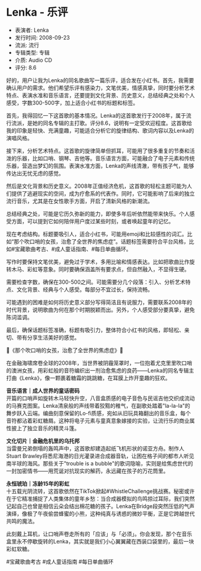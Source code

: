 # Lenka - 乐评

- 表演者: Lenka
- 发行时间: 2008-09-23
- 流派: 流行
- 专辑类型: 专辑
- 介质: Audio CD
- 评分: 8.6

<think>
好的，用户让我为Lenka的同名歌曲写一篇乐评，适合发在小红书。首先，我需要确认用户的需求。他们希望乐评有感染力，文笔优美，情感真挚，同时要分析艺术特点、表演水准和音乐语言，还要提到文化背景、历史意义，总结经典之处和个人感受，字数300-500字，加上适合小红书的标题和标签。

首先，我得回忆一下这首歌的基本情况。Lenka的这首歌发行于2008年，属于流行流派，是她的同名专辑的主打歌。评分8.6，说明有一定受欢迎程度。这首歌给我的印象是轻快、充满童趣，可能适合分析它的旋律结构、歌词内容以及Lenka的演唱风格。

接下来，分析艺术特点。这首歌的旋律简单但抓耳，可能用了很多重复的节奏和活泼的乐器，比如口哨、钢琴、吉他等。音乐语言方面，可能融合了电子元素和传统乐器，营造出梦幻的氛围。表演水准方面，Lenka的声线清澈，带有孩子气，能够传达出无忧无虑的感觉。

然后是文化背景和历史意义。2008年正值经济危机，这首歌的轻松主题可能为人们提供了逃避现实的空间，成为疗愈系的代表作。同时，它可能影响了后来的独立流行音乐，尤其是在女性歌手方面，开启了清新风格的新潮流。

总结经典之处，可能是它历久弥新的能力，即使多年后听依然能带来快乐。个人感受方面，可以提到它如何陪伴用户度过某些时刻，或者唤起童年的记忆。

现在考虑结构。标题要吸引人，适合小红书，可能用emoji和比较感性的词汇。比如“那个吹口哨的女孩，治愈了全世界的焦虑症”。话题标签需要符合平台风格，比如#宝藏歌曲考古、#成人童话指南、#每日单曲循环。

写作时要保持文笔优美，避免过于学术，多用比喻和情感表达。比如把歌曲比作旋转木马、彩虹等意象。同时要确保涵盖所有要求点，但自然融入，不显得生硬。

需要检查字数，确保在300-500之间。可能需要分几个段落：引入、分析艺术特点、文化背景、经典与个人感受。每部分不宜过长，保持流畅。

可能遇到的困难是如何将历史意义部分写得简洁且有说服力，需要联系2008年的时代背景，说明歌曲为何在那个时期脱颖而出。另外，个人感受部分要真挚，避免陈词滥调。

最后，确保话题标签准确，标题有吸引力，整体符合小红书的风格，即轻松、亲切、带有分享生活美好的感觉。
</think>

🎵《那个吹口哨的女孩，治愈了全世界的焦虑症》🎵

在金融海啸席卷全球的2008年，当世界被阴霾笼罩时，一位抱着尤克里里吹口哨的澳洲女孩，用彩虹般的音符编织出一剂治愈焦虑的良药——Lenka的同名专辑主打曲《Lenka》，像一颗裹着糖霜的跳跳糖，在耳膜上炸开童趣的狂欢。

**音乐语言｜成人世界的童话密码**  
开篇的口哨声如旋转木马轻快升空，八音盒质感的电子音色与民谣吉他交织成流动的马赛克图案。Lenka清泉般的声线带着狡黠的稚气，在副歌处踏着"la-la-la"的舞步跃入云端。编曲刻意保留的Lo-fi质感，宛如从旧玩具箱翻出的音乐盒，每个音符都沾着彩虹糖屑。这种将电子元素与童真意象嫁接的实验，让流行乐的商业属性披上了独立音乐的精灵斗篷。

**文化切片｜金融危机里的乌托邦**  
当雷曼兄弟倒塌的轰鸣声中，这首歌却建造起纸飞机形状的诺亚方舟。制作人Stuart Brawley将悉尼海港的日光灌录进合成器音轨，让困在格子间的都市人听见南半球的海风。那些关于"trouble is a bubble"的歌词隐喻，实则是给焦虑世代的一封加密情书——用荒诞对抗现实的解药，永远藏在孩子的万花筒里。

**永恒琥珀｜冻龄15年的彩虹**  
十五载光阴流转，这首歌依然在TikTok掀起#WhistleChallenge挑战赛。秘密或许在于它精准捕捉了人类集体的童年乡愁：当合成器模拟的鸟鸣掠过耳际，我们突然记起自己也曾是相信云朵会结出棉花糖的孩子。Lenka在Bridge段突然压低的气声演绎，像极了午夜偷尝蜂蜜的小熊，这种纯真与诱惑的微妙平衡，正是它跨越世代共鸣的魔法。

此刻戴上耳机，让口哨声卷走所有的「应该」与「必须」。你会发现，那个在音乐盒里永不停歇旋转的Lenka，其实就是我们小心翼翼藏在西装口袋里的，最后一块彩虹软糖。

#宝藏歌曲考古 #成人童话指南 #每日单曲循环
